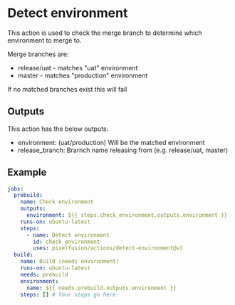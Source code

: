 # Detect environment

This action is used to check the merge branch to determine which environment
to merge to.

Merge branches are:
 - release/uat - matches "uat" environment
 - master - matches "production" environment

If no matched branches exist this will fail

## Outputs

This action has the below outputs:
 - environment: (uat/production) Will be the matched environment
 - release_branch: Brarnch name releasing from (e.g. release/uat, master)

## Example

```yaml
jobs:
  prebuild:
    name: Check environment
    outputs:
      environment: ${{ steps.check_environment.outputs.environment }}
    runs-on: ubuntu-latest
    steps:
      - name: Detect environment
        id: check_environment
        uses: pixelfusion/actions/detect-environment@v1
  build:
    name: Build (needs environment)
    runs-on: ubuntu-latest
    needs: prebuild
    environment:
      name: ${{ needs.prebuild.outputs.environment }}
    steps: [] # Your steps go here
```
